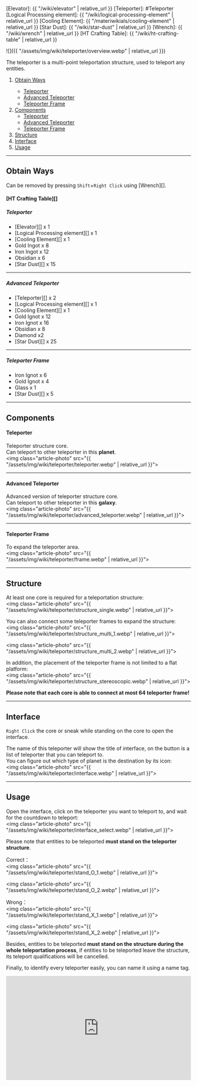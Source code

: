[Elevator]: {{ "/wiki/elevator" | relative_url }}
[Teleporter]: #Teleporter
[Logical Processing element]: {{ "/wiki/logical-processing-element" | relative_url }}
[Cooling Element]: {{ "/materiwikials/cooling-element" | relative_url }}
[Star Dust]: {{ "/wiki/star-dust" | relative_url }}
[Wrench]: {{ "/wiki/wrench" | relative_url }}
[HT Crafting Table]: {{ "/wiki/ht-crafting-table" | relative_url }}

![]({{ "/assets/img/wiki/teleporter/overview.webp" | relative_url }})

The teleporter is a multi-point teleportation structure, used to teleport any entities.

<div class="article-content">
<ol>
    <li><a href="#obtain-ways">Obtain Ways</a></li>
        <ul>
            <li><a href="#ATeleporter">Teleporter</a></li>
            <li><a href="#AAdvanced_Teleporter">Advanced Teleporter</a></li>
            <li><a href="#ATeleporter_Frame">Teleporter Frame</a></li>
        </ul>
    <li><a href="#components">Components</a>
        <ul>
            <li><a href="#BTeleporter">Teleporter</a></li>
            <li><a href="#BAdvanced_Teleporter">Advanced Teleporter</a></li>
            <li><a href="#BTeleporter_Frame">Teleporter Frame</a></li>
        </ul>
    </li>
    <li><a href="#structure">Structure</a></li>
    <li><a href="#interface">Interface</a></li>
    <li><a href="#usage">Usage</a></li>
</ol>
</div>

---

## Obtain Ways

Can be removed by pressing `Shift`+`Right Click` using [Wrench][].

#### [HT Crafting Table][]

<a name="ATeleporter"></a>

##### Teleporter

- [Elevator][] x 1  
- [Logical Processing element][] x 1  
- [Cooling Element][] x 1  
- Gold Ingot x 8  
- Iron Ingot x 12  
- Obsidian x 6  
- [Star Dust][] x 15

<hr class="sub">
<a name="AAdvanced_Teleporter"></a>

##### Advanced Teleporter

- [Teleporter][] x 2  
- [Logical Processing element][] x 1  
- [Cooling Element][] x 1  
- Gold Ignot x 12  
- Iron Ignot x 16  
- Obsidian x 8  
- Diamond x2  
- [Star Dust][] x 25

<hr class="sub">
<a name="ATeleporter_Frame"></a>

##### Teleporter Frame

- Iron Ignot x 6  
- Gold Ignot x 4  
- Glass x 1  
- [Star Dust][] x 5

---

## Components

<a name="BTeleporter"></a>

#### Teleporter

Teleporter structure core.  
Can teleport to other teleporter in this <b>planet</b>.  
<img class="article-photo" src="{{ "/assets/img/wiki/teleporter/teleporter.webp" | relative_url }}">

<hr class="sub">
<a name="BAdvanced_Teleporter"></a>

#### Advanced Teleporter

Advanced version of teleporter structure core.  
Can teleport to other teleporter in this <b>galaxy</b>.  
<img class="article-photo" src="{{ "/assets/img/wiki/teleporter/advanced_teleporter.webp" | relative_url }}">

<hr class="sub">
<a name="BTeleporter_Frame"></a>

#### Teleporter Frame

To expand the teleporter area.  
<img class="article-photo" src="{{ "/assets/img/wiki/teleporter/frame.webp" | relative_url }}">

---

## Structure

At least one core is required for a teleportation structure:  
<img class="article-photo" src="{{ "/assets/img/wiki/teleporter/structure_single.webp" | relative_url }}">

You can also connect some teleporter frames to expand the structure:  
<img class="article-photo" src="{{ "/assets/img/wiki/teleporter/structure_multi_1.webp" | relative_url }}">

<img class="article-photo" src="{{ "/assets/img/wiki/teleporter/structure_multi_2.webp" | relative_url }}">

In addition, the placement of the teleporter frame is not limited to a flat platform:  
<img class="article-photo" src="{{ "/assets/img/wiki/teleporter/structure_stereoscopic.webp" | relative_url }}">

__Please note that each core is able to connect at most 64 teleporter frame!__

---

## Interface

`Right Click` the core or sneak while standing on the core to open the interface.

The name of this teleporter will show the title of interface, on the button is a list of teleporter that you can teleport to.  
You can figure out which type of planet is the destination by its icon:  
<img class="article-photo" src="{{ "/assets/img/wiki/teleporter/interface.webp" | relative_url }}">

---

## Usage

Open the interface, click on the teleporter you want to teleport to, and wait for the countdown to teleport:  
<img class="article-photo" src="{{ "/assets/img/wiki/teleporter/interface_select.webp" | relative_url }}">

Please note that entities to be teleported __must stand on the teleporter structure__.  

Correct：  
<img class="article-photo" src="{{ "/assets/img/wiki/teleporter/stand_O_1.webp" | relative_url }}">

<img class="article-photo" src="{{ "/assets/img/wiki/teleporter/stand_O_2.webp" | relative_url }}">

Wrong：  
<img class="article-photo" src="{{ "/assets/img/wiki/teleporter/stand_X_1.webp" | relative_url }}">

<img class="article-photo" src="{{ "/assets/img/wiki/teleporter/stand_X_2.webp" | relative_url }}">

Besides, entities to be teleported __must stand on the structure during the whole teleportation process__, if entities to be teleported leave the structure, its teleport qualifications will be cancelled.  

Finally, to identify every teleporter easily, you can name it using a name tag.  
<div style="width:100%;height:0px;position:relative;padding-bottom:56.250%;"><iframe src="https://streamable.com/s/ibton/kjsffs?autoplay=1&muted=1" frameborder="0" width="100%" height="100%" allowfullscreen style="width:100%;height:100%;position:absolute;left:0px;top:0px;overflow:hidden;"></iframe></div>
